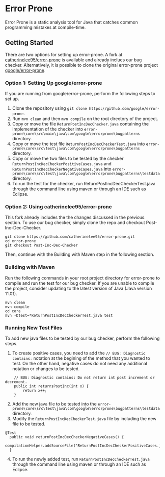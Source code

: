 # Error Prone

Error Prone is a static analysis tool for Java that catches common programming
mistakes at compile-time.

## Getting Started

There are two options for setting up error-prone. A fork at [catherinelee95/error-prone](https://github.com/catherinelee95/error-prone.git) is available and already inclues our bug checker. Alternatively,
it is possible to clone the original error-prone project [google/error-prone](https://github.com/google/error-prone).

### Option 1: Setting Up google/error-prone

If you are running from google/error-prone, perform the following steps to set up.
1. Clone the repository using `git clone https://github.com/google/error-prone`.
2. Run `mvn clean` and then `mvn compile` on the root directory of the project.
3. Copy or move the file `ReturnPostIncDecChecker.java` containing the implementation of the checker into `error-prone\core\src\main\java\com\google\errorprone\bugpatterns` directory.
4. Copy or move the test file `ReturnPostIncDecCheckerTest.java` into `error-prone\core\src\test\java\com\google\errorprone\bugpatterns` directory.
5. Copy or move the two files to be tested by the checker `ReturnPostIncDecCheckerPositiveCases.java` and `ReturnPostIncDecCheckerNegativeCases.java` into `error-prone\core\src\test\java\com\google\errorprone\bugpatterns\testdata` directory.
6. To run the test for the checker, run ReturnPostIncDecCheckerTest.java through the command line using maven or through an IDE such as Eclipse.

### Option 2: Using catherinelee95/error-prone

This fork already includes the the changes discussed in the previous section. To use our bug checker, simply clone the repo
and checkout Post-Inc-Dec-Checker.


```
git clone https://github.com/catherinelee95/error-prone.git
cd error-prone
git checkout Post-Inc-Dec-Checker
```

Then, continue with the Building with Maven step in the following section.

### Building with Maven 

Run the following commands in your root project directory for error-prone to compile and run the test for our bug checker. If you are unable to compile the project, consider updating to the latest version of Java (Java version 11.01).

```
mvn clean
mvn compile
cd core
mvn -Dtest=*ReturnPostIncDecCheckerTest.java test
```

### Running New Test Files

To add new java files to be tested by our bug checker, perform the following steps.

1. To create positive cases, you need to add the `// BUG: Diagnostic contains:` notation at the begining of the method that you wanted to test. On the other hand, negative cases do not need any additional notation or changes to be tested.
```
	// BUG: Diagnostic contains: Do not return int post increment or decrement.
	public int returnsPostInc(int x) {
		return x++;
	}
```

2. Add the new java file to be tested into the `error-prone\core\src\test\java\com\google\errorprone\bugpatterns\testdata` directory.
3. Modify the `ReturnPostIncDecCheckerTest.java` file by including the new file to be tested.
```
@Test
  public void returnPostIncDecCheckerNegativeCases() {
    compilationHelper.addSourceFile("ReturnPostIncDecCheckerPositiveCases.java").doTest();
  }

```
4. To run the newly added test, run `ReturnPostIncDecCheckerTest.java` through the command line using maven or through an IDE such as Eclipse. 





